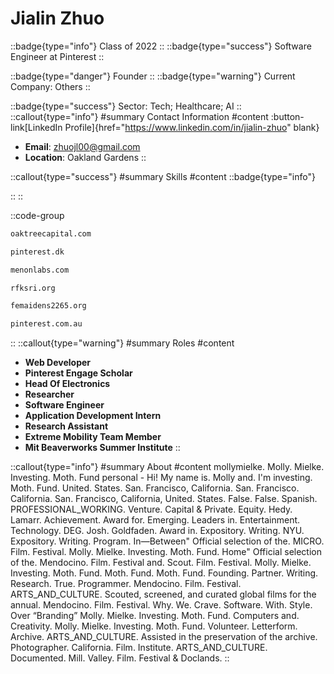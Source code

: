# Jialin Zhuo
::badge{type="info"}
Class of 2022
::
::badge{type="success"}
Software Engineer at Pinterest
::

::badge{type="danger"}
Founder
::
::badge{type="warning"}
Current Company: Others
::

::badge{type="success"}
Sector: Tech; Healthcare; AI
::
::callout{type="info"}
#summary
Contact Information
#content
:button-link[LinkedIn Profile]{href="https://www.linkedin.com/in/jialin-zhuo" blank}
- **Email**: zhuojl00@gmail.com
- **Location**: Oakland Gardens
::

::callout{type="success"}
#summary
Skills
#content
::badge{type="info"}

::
::

::code-group
```bash [Oaktree Capital Management]
oaktreecapital.com
```
```bash [William Megelich]
pinterest.dk
```
```bash [menon labs]
menonlabs.com
```
```bash [Rfk Science Research Institute]
rfksri.org
```
```bash [Fe Maidens First Robotics Team (Frc 2265)]
femaidens2265.org
```
```bash [Pinterest]
pinterest.com.au
```
::
::callout{type="warning"}
#summary
Roles
#content
- **Web Developer**
- **Pinterest Engage Scholar**
- **Head Of Electronics**
- **Researcher**
- **Software Engineer**
- **Application Development Intern**
- **Research Assistant**
- **Extreme Mobility Team Member**
- **Mit Beaverworks Summer Institute**
::

::callout{type="info"}
#summary
About
#content
mollymielke. Molly. Mielke. Investing. Moth. Fund personal - Hi! My name is. Molly and. I'm investing. Moth. Fund. United. States. San. Francisco, California. San. Francisco. California. San. Francisco, California, United. States. False. False. Spanish. PROFESSIONAL_WORKING. Venture. Capital & Private. Equity. Hedy. Lamarr. Achievement. Award for. Emerging. Leaders in. Entertainment. Technology. DEG. Josh. Goldfaden. Award in. Expository. Writing. NYU. Expository. Writing. Program. In—Between" Official selection of the. MICRO. Film. Festival. Molly. Mielke. Investing. Moth. Fund. Home" Official selection of the. Mendocino. Film. Festival and. Scout. Film. Festival. Molly. Mielke. Investing. Moth. Fund. Moth. Fund. Moth. Fund. Founding. Partner. Writing. Research. True. Programmer. Mendocino. Film. Festival. ARTS_AND_CULTURE. Scouted, screened, and curated global films for the annual. Mendocino. Film. Festival. Why. We. Crave. Software. With. Style. Over “Branding” Molly. Mielke. Investing. Moth. Fund. Computers and. Creativity. Molly. Mielke. Investing. Moth. Fund. Volunteer. Letterform. Archive. ARTS_AND_CULTURE. Assisted in the preservation of the archive. Photographer. California. Film. Institute. ARTS_AND_CULTURE. Documented. Mill. Valley. Film. Festival & Doclands.
::
